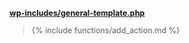 <p><b><a href="https://developer.wordpress.org/reference/files/wp-includes/general-template.php/">wp-includes/general-template.php</a></b></p>

<blockquote>

{% include functions/add_action.md %}

</blockquote>
